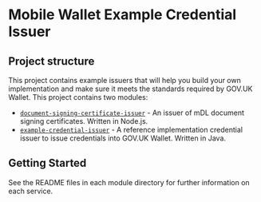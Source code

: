 # Mobile Wallet Example Credential Issuer

## Project structure

This project contains example issuers that will help you build your own implementation and make sure it meets the standards required by GOV.UK Wallet. This project contains two modules:

* [`document-signing-certificate-issuer`](./document-signing-certificate-issuer/) - An issuer of mDL document signing certificates. Written in Node.js.
* [`example-credential-issuer`](./example-credential-issuer/) - A reference implementation credential issuer to issue credentials into GOV.UK Wallet. Written in Java.

## Getting Started

See the README files in each module directory for further information on each service.
